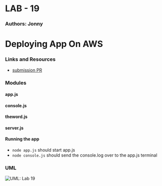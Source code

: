 # LAB - 19

### Authors: Jonny

# Deploying App On AWS

### Links and Resources
* [submission PR](https://github.com/401-advanced-javascript-jonnygraybill/socket-test) 

### Modules
#### app.js
#### console.js
#### theword.js
#### server.js

#### Running the app
* `node app.js` should start app.js
* `node console.js` should send the console.log over to the app.js terminal

### UML
![UML: Lab 19](../assets/lab-19-uml.jpg)
